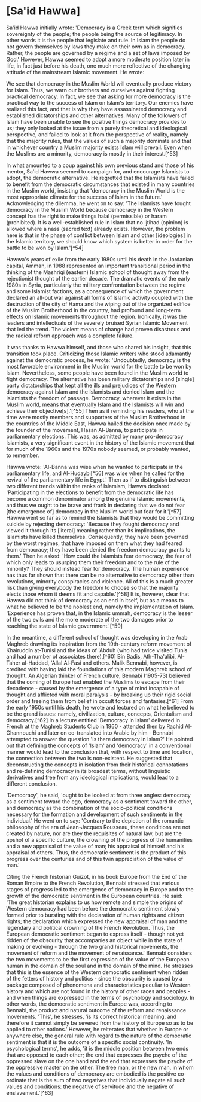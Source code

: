 [Sa'id Hawwa]
=============

Sa'id Hawwa initially wrote: 'Democracy is a Greek term which signifies
sovereignty of the people; the people being the source of legitimacy. In
other words it is the people that legislate and rule. In Islam the
people do not govern themselves by laws they make on their own as in
democracy. Rather, the people are governed by a regime and a set of laws
imposed by God.' However, Hawwa seemed to adopt a more moderate position
later in life, in fact just before his death, one much more reflective
of the changing attitude of the mainstream Islamic movement. He wrote:

We see that democracy in the Muslim World will eventually produce
victory for Islam. Thus, we warn our brothers and ourselves against
fighting practical democracy. In fact, we see that asking for more
democracy is the practical way to the success of Islam on Islam's
territory. Our enemies have realized this fact, and that is why they
have assassinated democracy and established dictatorships and other
alternatives. Many of the followers of Islam have been unable to see the
positive things democracy provides to us; they only looked at the issue
from a purely theoretical and ideological perspective, and failed to
look at it from the perspective of reality, namely that the majority
rules, that the values of such a majority dominate and that in whichever
country a Muslim majority exists Islam will prevail. Even when the
Muslims are a minority, democracy is mostly in their interest.[^53]

In what amounted to a coup against his own previous stand and those of
his mentor, Sa'id Hawwa seemed to campaign for, and encourage Islamists
to adopt, the democratic alternative. He regretted that the Islamists
have failed to benefit from the democratic circumstances that existed in
many countries in the Muslim world, insisting that 'democracy in the
Muslim World is the most appropriate climate for the success of Islam in
the future.' Acknowledging the dilemma, he went on to say: 'The
Islamists have fought democracy in the Muslim World because democracy in
the Western concept has the right to make things halal (permissible) or
haram (prohibited). It is a well-established rule in Islam that no
Ijtihad (opinion) is allowed where a nass (sacred text) already exists.
However, the problem here is that in the phase of conflict between Islam
and other [ideologies] in the Islamic territory, we should know which
system is better in order for the battle to be won by Islam.'[^54]

Hawwa's years of exile from the early 1980s until his death in the
Jordanian capital, Amman, in 1988 represented an important transitional
period in the thinking of the Mashriqi (eastern) Islamic school of
thought away from the rejectionist thought of the earlier decade. The
dramatic events of the early 1980s in Syria, particularly the military
confrontation between the regime and some Islamist factions, as a
consequence of which the government declared an all-out war against all
forms of Islamic activity coupled with the destruction of the city of
Hama and the wiping out of the organized edifice of the Muslim
Brotherhood in the country, had profound and long-term effects on
Islamic movements throughout the region. Ironically, it was the leaders
and intellectuals of the severely bruised Syrian Islamic Movement that
led the trend. The violent means of change had proven disastrous and the
radical reform approach was a complete failure.

It was thanks to Hawwa himself, and those who shared his insight, that
this transition took place. Criticizing those Islamic writers who stood
adamantly against the democratic process, he wrote: 'Undoubtedly,
democracy is the most favorable environment in the Muslim world for the
battle to be won by Islam. Nevertheless, some people have been found in
the Muslim world to fight democracy. The alternative has been military
dictatorships and [single] party dictatorships that kept all the ills
and prejudices of the Western democracy against Islam and the Islamists
and denied Islam and the Islamists the freedom of passage. Democracy,
wherever it exists in the Muslim world, means that eventually Islam and
the Islamists will win and achieve their objective[s].'[^55] Then as if
reminding his readers, who at the time were mostly members and
supporters of the Muslim Brotherhood in the countries of the Middle
East, Hawwa hailed the decision once made by the founder of the
movement, Hasan Al-Banna, to participate in parliamentary elections.
This was, as admitted by many pro-democracy Islamists, a very
significant event in the history of the Islamic movement that for much
of the 1960s and the 1970s nobody seemed, or probably wanted, to
remember.

Hawwa wrote: 'Al-Banna was wise when he wanted to participate in the
parliamentary life, and Al-Hudaybi[^56] was wise when he called for the
revival of the parliamentary life in Egypt.' Then as if to distinguish
between two different trends within the ranks of Islamism, Hawwa
declared: 'Participating in the elections to benefit from the democratic
life has become a common denominator among the genuine Islamic
movements, and thus we ought to be brave and frank in declaring that we
do not fear [the emergence of] democracy in the Muslim world but fear
for it.'[^57] Hawwa went so far as to remind the Islamists that they
would be committing suicide by rejecting democracy: 'Because they fought
democracy and viewed it through its [literal] meaning rather than its
implications, the Islamists have killed themselves. Consequently, they
have been governed by the worst regimes, that have imposed on them what
they had feared from democracy; they have been denied the freedom
democracy grants to them.' Then he asked: 'How could the Islamists fear
democracy, the fear of which only leads to usurping them their freedom
and to the rule of the minority? They should instead fear for democracy.
The human experience has thus far shown that there can be no alternative
to democracy other than revolutions, minority conspiracies and violence.
All of this is a much greater risk than giving everybody the freedom to
choose so that the majority elects those whom it deems fit and
capable.'[^58] It is, however, clear that Hawwa did not think of
democracy as an end in itself, but as a means to what he believed to be
the noblest end, namely the implementation of Islam. 'Experience has
proven that, in the Islamic ummah, democracy is the lesser of the two
evils and the more moderate of the two damages prior to reaching the
state of Islamic government.'[^59]

In the meantime, a different school of thought was developing in the
Arab Maghreb drawing its inspiration from the 19th-century reform
movement of Khairuddin at-Tunisi and the ideas of 'Abduh (who had twice
visited Tunis and had a number of associates there),[^60] Bin Badis,
Ath-Tha'alibi, Al-Taher al-Haddad, 'Allal Al-Fasi and others. Malik
Bennabi, however, is credited with having laid the foundations of this
modern Maghreb school of thought. An Algerian thinker of French culture,
Bennabi (1905-73) believed that the coming of Europe had enabled the
Muslims to escape from their decadence - caused by the emergence of a
type of mind incapable of thought and afflicted with moral paralysis -
by breaking up their rigid social order and freeing them from belief in
occult forces and fantasies.[^61] From the early 1950s until his death,
he wrote and lectured on what he believed to be the grand issues:
namely, civilization, culture, concepts, Orientalism and democracy.[^62]
In a lecture entitled 'Democracy in Islam' delivered in French at the
Maghreb Students Club in 1960 - attended then by Rachid Al-Ghannouchi
and later on co-translated into Arabic by him - Bennabi attempted to
answer the question 'Is there democracy in Islam?' He pointed out that
defining the concepts of 'Islam' and 'democracy' in a conventional
manner would lead to the conclusion that, with respect to time and
location, the connection between the two is non-existent. He suggested
that deconstructing the concepts in isolation from their historical
connotations and re-defining democracy in its broadest terms, without
linguistic derivatives and free from any ideological implications, would
lead to a different conclusion.

'Democracy', he said, 'ought to be looked at from three angles:
democracy as a sentiment toward the ego, democracy as a sentiment toward
the other, and democracy as the combination of the socio-political
conditions necessary for the formation and development of such
sentiments in the individual.' He went on to say: 'Contrary to the
depiction of the romantic philosophy of the era of Jean-Jacques
Rousseau, these conditions are not created by nature, nor are they the
requisites of natural law, but are the upshot of a specific culture, the
crowning of the progress of the humanities and a new appraisal of the
value of man; his appraisal of himself and his appraisal of others.
Thus, the democratic sentiment is the product of this progress over the
centuries and of this twin appreciation of the value of man.'

Citing the French historian Guizot, in his book Europe from the End of
the Roman Empire to the French Revolution, Bennabi stressed that various
stages of progress led to the emergence of democracy in Europe and to
the growth of the democratic sentiment in the European countries. He
said: 'The great historian explains to us how remote and simple the
origins of Western democracy had been before the democratic sentiment
slowly formed prior to bursting with the declaration of human rights and
citizen rights; the declaration which expressed the new appraisal of man
and the legendary and political crowning of the French Revolution. Thus,
the European democratic sentiment began to express itself - though not
yet ridden of the obscurity that accompanies an object while in the
state of making or evolving - through the two grand historical
movements, the movement of reform and the movement of renaissance.'
Bennabi considers the two movements to be the first expression of the
value of the European human in the domain of the soul and in the domain
of the mind. He stresses that this is the essence of the Western
democratic sentiment when ridden of the fetters of history and
politics - since the obscurity is caused by a package composed of
phenomena and characteristics peculiar to Western history and which are
not found in the history of other races and peoples - and when things
are expressed in the terms of psychology and sociology. In other words,
the democratic sentiment in Europe was, according to Bennabi, the
product and natural outcome of the reform and renaissance movements.
'This', he stresses, 'is its correct historical meaning, and therefore
it cannot simply be severed from the history of Europe so as to be
applied to other nations.' However, he reiterates that whether in Europe
or anywhere else, the general rule with regard to the nature of the
democratic sentiment is that it is the outcome of a specific social
continuity. 'In psychological terms', he adds, 'it is the middle
position between two ends that are opposed to each other; the end that
expresses the psyche of the oppressed slave on the one hand and the end
that expresses the psyche of the oppressive master on the other. The
free man, or the new man, in whom the values and conditions of democracy
are embodied is the positive co-ordinate that is the sum of two
negatives that individually negate all such values and conditions: the
negative of servitude and the negative of enslavement.'[^63]


